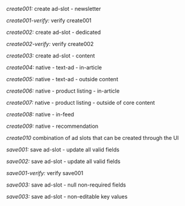 *create001:* create ad-slot - newsletter

*create001-verify:* verify create001

*create002:* create ad-slot - dedicated

*create002-verify:* verify create002

*create003:* create ad-slot - content

*create004:* native - text-ad - in-article
 
*create005:* native - text-ad - outside content

*create006:* native - product listing - in-article

*create007:* native - product listing - outside of core content

*create008:* native - in-feed

*create009:* native - recommendation

*create010* combination of ad slots that can be created through the UI

*save001:* save ad-slot - update all valid fields

*save002:* save ad-slot - update all valid fields

*save001-verify:* verify save001

*save003:* save ad-slot - null non-required fields

*save003:* save ad-slot - non-editable key values